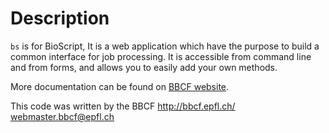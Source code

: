 Description
====================
`bs` is for BioScript, It is a web application which have the purpose to build a common interface for job processing.
It is accessible from command line and from forms, and allows you to easily add your own methods.


More documentation can be found on [BBCF website](http://bbcf.epfl.ch/bs/).


 This code was written by the BBCF
 http://bbcf.epfl.ch/              
 webmaster.bbcf@epfl.ch            
